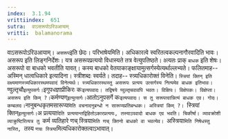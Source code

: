 ```yaml
---
index:  3.1.94
vrittiindex:  651
sutra:  वाऽसरूपोऽरिउआयाम्
vritti:  balamanorama 
---
```


वाऽसरूपोऽरिउआयाम्। `असरूप`इति छेदः। परिभाषेयमिति। अधिकारत्वे स्वरितत्वकल्पनागौरवादिति भावः। असरूप इति लिङ्गनिर्देशः। यत्र असरूपप्रत्ययो विधास्यते तत्र वेत्युपतिष्ठते। `वे`त्यतः प्राक् `बाधक` इति शेषः। असरूपो वा बाधको भवतीति यावत्। कस्य बाधको वेतयाकाङ्क्षायामुत्सर्गस्येत्यर्थाल्लभ्यते। फलितमाह-- अस्मिन् धात्वधिकारे इत्यादिना। स्त्रीशब्दः स्वर्यते। तदाह-- स्त्र्यधिकारोक्तं विनेति। `स्त्रियां क्तिन् इति वक्ष्यमाणस्त्र्यधिकारस्थमपवादं विनेत्यर्थः। स्त्र्यधिकारस्थस्तु असरूपः प्रत्यय उत्सर्गस्य नित्यमेव बाधक इतिभावः। `ण्वुल्तृचौ` इत्युपसर्गः। `इगुपधज्ञाप्रीकिरः कः` इत्यपवादः। तद्विषये ण्वुल्तृचवावपि भवतः। विक्षिपः। विक्षेपकः। विक्षेप्ता। असरूप इति किम् ?। `कर्मण्यण्` इत्युत्सर्गः। `आतोऽनुपसर्गे कः` इत्यपवादः। स तु सरूपत्वान्नित्यं बाधक एव। गोदः। कम्बलदः। `नानुबन्धकृतमसारूप्य`मिति वचनादनुबन्धो न सारूप्यप्रतिबन्धकः। अस्त्रियां किम् ?। `स्त्रियां क्तिन्` इत्युत्सर्गः। `अ प्रत्यया`दिति प्रत्ययान्तद्विहितोऽकारप्रत्ययः, तस्याऽपवादो बाधक एव भवति। चिकीर्षा। व्यावक्रोशी व्याक्रुष्टिरित्यत्र तु `कर्म व्यतिहारे णच् स्त्रिया`मिति णच् क्तिनो बाधको वा भवत्येव। `अस्त्रिया`मिति निषेधस्तु नास्ति, `तस्य `णचः स्त्रिया`मित्यधिकारोक्तत्वाऽभावात्।

